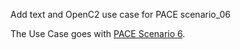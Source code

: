 Add text and OpenC2 use case for PACE scenario_06

The Use Case goes with
[PACE Scenario 6](../../By_Example/Scenario_06.md).
